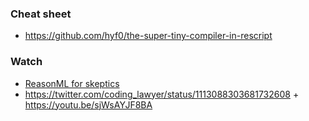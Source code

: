 ### Cheat sheet

- https://github.com/hyf0/the-super-tiny-compiler-in-rescript

### Watch

- [ReasonML for skeptics](https://twitter.com/sgrove/status/1215333272911253506)
- https://twitter.com/coding_lawyer/status/1113088303681732608 + https://youtu.be/sjWsAYJF8BA
